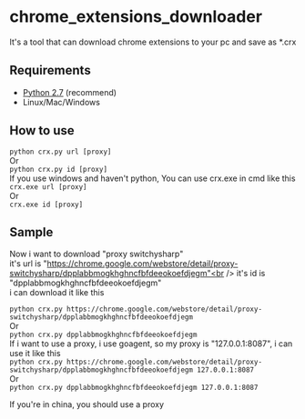 chrome_extensions_downloader
============================

It's a tool that can download chrome extensions to your pc and save as *.crx

## Requirements ##

* [Python 2.7](https://www.python.org/downloads/) (recommend)
* Linux/Mac/Windows

## How to use ##

```python crx.py url [proxy]```<br />
Or<br />
```python crx.py id [proxy]```<br />
If you use windows and haven't python, You can use crx.exe in cmd like this<br />
```crx.exe url [proxy]```<br />
Or<br />
```crx.exe id [proxy]```<br />

## Sample ##

Now i want to download "proxy switchysharp"<br />
it's url is "https://chrome.google.com/webstore/detail/proxy-switchysharp/dpplabbmogkhghncfbfdeeokoefdjegm"<br />
it's id is "dpplabbmogkhghncfbfdeeokoefdjegm"<br />
i can download it like this<br />

```python crx.py https://chrome.google.com/webstore/detail/proxy-switchysharp/dpplabbmogkhghncfbfdeeokoefdjegm```<br />
Or<br />
```python crx.py dpplabbmogkhghncfbfdeeokoefdjegm```<br />
If i want to use a proxy, i use goagent, so my proxy is "127.0.0.1:8087", i can use it like this<br />
```python crx.py https://chrome.google.com/webstore/detail/proxy-switchysharp/dpplabbmogkhghncfbfdeeokoefdjegm 127.0.0.1:8087```<br />
Or<br />
```python crx.py dpplabbmogkhghncfbfdeeokoefdjegm 127.0.0.1:8087```<br />

If you're in china, you should use a proxy  
